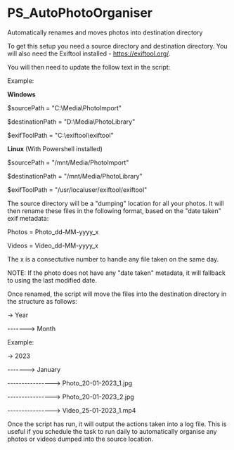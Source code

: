 # PS_AutoPhotoOrganiser
Automatically renames and moves photos into destination directory

To get this setup you need a source directory and destination directory. You will also need the Exiftool installed - https://exiftool.org/.


You will then need to update the follow text in the script:

Example:
  
**Windows**  
  
$sourcePath = "C:\Media\PhotoImport"
  
$destinationPath = "D:\Media\PhotoLibrary"
  
$exifToolPath = "C:\exiftool\exiftool"
  
  
**Linux**  (With Powershell installed)
  
$sourcePath = "/mnt/Media/PhotoImport"

$destinationPath = "/mnt/Media/PhotoLibrary"

$exifToolPath = "/usr/localuser/exiftool/exiftool"
  

The source directory will be a "dumping" location for all your photos. It will then rename these files in the following format, based on the "date taken" exif metadata:

Photos = Photo_dd-MM-yyyy_x
  
Videos = Video_dd-MM-yyyy_x


The x is a consectutive number to handle any file taken on the same day.

NOTE: If the photo does not have any "date taken" metadata, it will fallback to using the last modified date.

Once renamed, the script will move the files into the destination directory in the structure as follows:

-> Year
  
-------> Month

Example: 

-> 2023
  
-------> January
  
----------------> Photo_20-01-2023_1.jpg
  
----------------> Photo_20-01-2023_2.jpg
  
----------------> Video_25-01-2023_1.mp4

Once the script has run, it will output the actions taken into a log file. This is useful if you schedule the task to run daily to automatically organise any photos or videos dumped into the source location.

